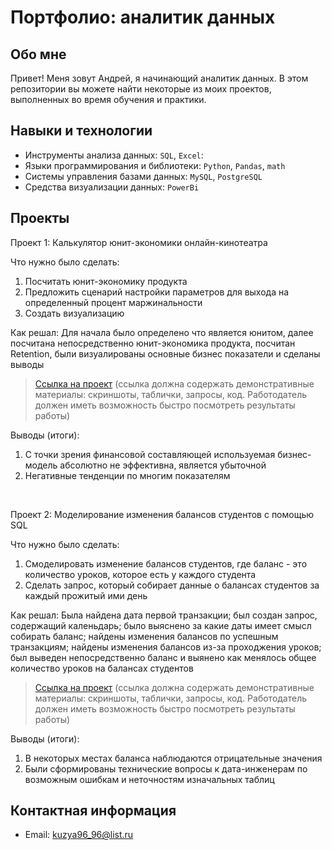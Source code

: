 # Портфолио: аналитик данных

## Обо мне 

Привет! Меня зовут Андрей, я начинающий аналитик данных. 
В этом репозитории вы можете найти некоторые из моих проектов, выполненных во время обучения и практики.
<br>

## Навыки и технологии
- Инструменты анализа данных: ``SQL``, ``Excel``: 
- Языки программирования и библиотеки: ``Python``, ``Pandas``, ``math`` 
- Системы управления базами данных: ``MySQL``, ``PostgreSQL``
- Средства визуализации данных: ``PowerBi``



## Проекты
<p> Проект 1: Калькулятор юнит-экономики онлайн-кинотеатра</p>
<p>Что нужно было сделать:<p>
<ol>
  <li>Посчитать юнит-экономику продукта</li>
  <li>Предложить сценарий настройки параметров для выхода на определенный процент маржинальности</li>
  <li>Создать визуализацию</li>
</ol>

<p>Как решал: Для начала было определено что является юнитом, далее посчитана непосредственно юнит-экономика продукта, посчитан Retention, были визуалированы основные бизнес показатели и сделаны выводы <p>


> <a href="https://github.com/Skyproportfolio/data-analytics-5month/blob/main/Проект%20№1.xlsx">Ссылка на проект</a>
  (ссылка должна содержать демонстративные материалы: скриншоты, таблички, запросы, код. Работодатель должен иметь возможность быстро посмотреть результаты работы)

<p>Выводы (итоги):<p>
<ol>
  <li>С точки зрения финансовой составляющей используемая бизнес-модель абсолютно не эффективна, является убыточной</li>
  <li>Негативные тенденции по многим показателям</li>
</ol>
<br> 

<p>Проект 2: Моделирование изменения балансов студентов с помощью SQL</p> 
<p>Что нужно было сделать:<p>
<ol>
  <li>Смоделировать изменение балансов студентов, где баланс - это количество уроков, которое есть у каждого студента</li>
  <li>Сделать запрос, который собирает данные о балансах студентов за каждый прожитый ими день</li>
</ol>

<p>Как решал: Была найдена дата первой транзакции; был создан запрос, содержащий каленьдарь; было выяснено за какие даты имеет смысл собирать баланс; найдены изменения балансов по успешным транзакциям; найдены изменения балансов из-за проходжения уроков; был выведен непосредственно баланс и выянено как менялось общее количество уроков на балансах студентов<p>

> <a href="https://github.com/Skyproportfolio/data-analytics-5month/blob/main/Проект%205.xlsx">Ссылка на проект</a>
(ссылка должна содержать демонстративные материалы: скриншоты, таблички, запросы, код. Работодатель должен иметь возможность быстро посмотреть результаты работы)
 
 <p>Выводы (итоги):<p>
<ol>
  <li>В некоторых местах баланса наблюдаются отрицательные значения</li>
  <li>Были сформированы технические вопросы к дата-инженерам по возможным ошибкам и неточностям изначальных таблиц</li>
</ol>

## Контактная информация
- Email: kuzya96_96@list.ru
